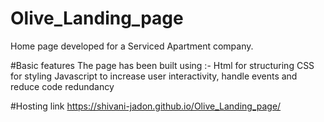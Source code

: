 # Olive_Landing_page
Home page developed for a Serviced Apartment company. 

#Basic features
The page has been built using :-
  Html for structuring
  CSS for styling
  Javascript to increase user interactivity, handle events and reduce code redundancy 

#Hosting link
https://shivani-jadon.github.io/Olive_Landing_page/
